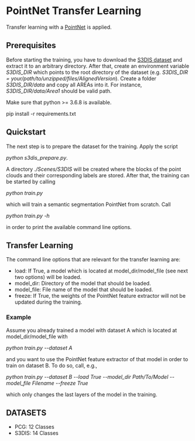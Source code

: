 # PointNet Transfer Learning

Transfer learning with a [PointNet](https://arxiv.org/abs/1612.00593) is applied.

## Prerequisites

Before starting the training, you have to download the [S3DIS dataset](http://buildingparser.stanford.edu/dataset.html) and extract it to an arbitrary directory. 
After that, create an environment variable *S3DIS_DIR* which points to the root directory of the dataset (e.g. *S3DIS_DIR = your/path/to/unzipped/files/AlignedVersion*). Create a folder *S3DIS_DIR/data* and copy all AREAs into it. For instance, *S3DIS_DIR/data/Area1* should be valid path.

Make sure that python >= 3.6.8 is available. 

pip install -r requirements.txt

## Quickstart

The next step is to prepare the dataset for the training. Apply the script 

*python s3dis_prepare.py*. 

A directory *./Scenes/S3DIS* will be created where the blocks of the point clouds and their corresponding labels are stored.
After that, the training can be started by calling

*python train.py*

which will train a semantic segmentation PointNet from scratch. Call

*python train.py -h*

in order to print the available command line options.

## Transfer Learning

The command line options that are relevant for the transfer learning are:

* load: If True, a model which is located at model_dir/model_file (see next two options) will be loaded.
* model_dir: Directory of the model that should be loaded.
* model_file: File name of the model that should be loaded.
* freeze: If True, the weights of the PointNet feature extractor will not be updated during the training.

### Example

Assume you already trained a model with dataset A which is located at model_dir/model_file with 

*python train.py --dataset A*

and you want to use the PointNet feature extractor of that model in order to train on dataset B. To do so, call, e.g.,

*python train.py --dataset B --load True --model_dir Path/To/Model --model_file Filename --freeze True*

which only changes the last layers of the model in the training. 

## DATASETS

* PCG: 12 Classes
* S3DIS: 14 Classes